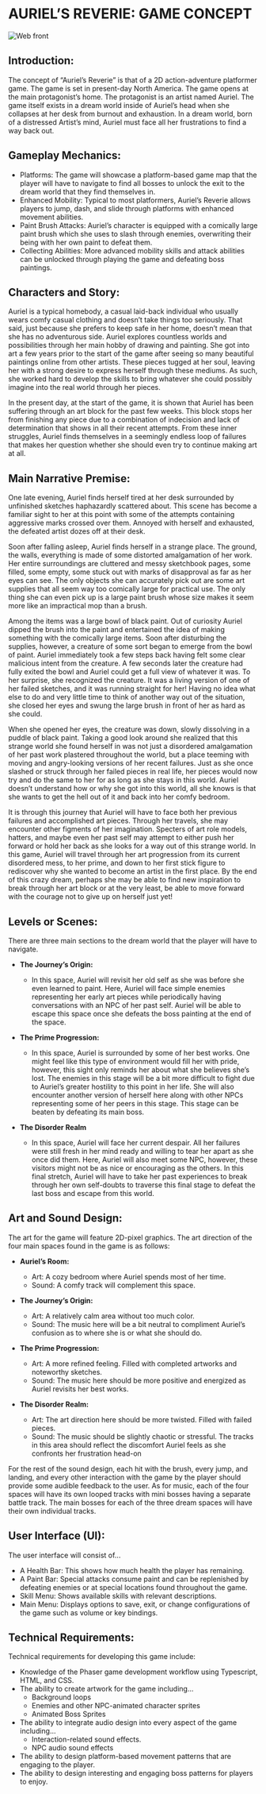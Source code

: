 # AURIEL’S REVERIE: GAME CONCEPT

![Web front](images/aur_web_start.png)

## Introduction:
The concept of “Auriel’s Reverie” is that of a 2D action-adventure platformer game. The game is set in present-day North America. The game opens at the main protagonist’s home. The protagonist is an artist named Auriel. The game itself exists in a dream world inside of Auriel’s head when she collapses at her desk from burnout and exhaustion. In a dream world, born of a distressed Artist’s mind, Auriel must face all her frustrations to find a way back out.

## Gameplay Mechanics:
- Platforms: The game will showcase a platform-based game map that the player will have to navigate to find all bosses to unlock the exit to the dream world that they find themselves in.
- Enhanced Mobility: Typical to most platformers, Auriel’s Reverie allows players to jump, dash, and slide through platforms with enhanced movement abilities.
- Paint Brush Attacks: Auriel’s character is equipped with a comically large paint brush which she uses to slash through enemies, overwriting their being with her own paint to defeat them.
- Collecting Abilities: More advanced mobility skills and attack abilities can be unlocked through playing the game and defeating boss paintings.

## Characters and Story:
Auriel is a typical homebody, a casual laid-back individual who usually wears comfy casual clothing and doesn’t take things too seriously. That said, just because she prefers to keep safe in her home, doesn’t mean that she has no adventurous side. Auriel explores countless worlds and possibilities through her main hobby of drawing and painting. She got into art a few years prior to the start of the game after seeing so many beautiful paintings online from other artists. These pieces tugged at her soul, leaving her with a strong desire to express herself through these mediums. As such, she worked hard to develop the skills to bring whatever she could possibly imagine into the real world through her pieces. 

In the present day, at the start of the game, it is shown that Auriel has been suffering through an art block for the past few weeks. This block stops her from finishing any piece due to a combination of indecision and lack of determination that shows in all their recent attempts. From these inner struggles, Auriel finds themselves in a seemingly endless loop of failures that makes her question whether she should even try to continue making art at all. 

## Main Narrative Premise:
One late evening, Auriel finds herself tired at her desk surrounded by unfinished sketches haphazardly scattered about. This scene has become a familiar sight to her at this point with some of the attempts containing aggressive marks crossed over them. Annoyed with herself and exhausted, the defeated artist dozes off at their desk.

Soon after falling asleep, Auriel finds herself in a strange place. The ground, the walls, everything is made of some distorted amalgamation of her work. Her entire surroundings are cluttered and messy sketchbook pages, some filled, some empty, some stuck out with marks of disapproval as far as her eyes can see. The only objects she can accurately pick out are some art supplies that all seem way too comically large for practical use. The only thing she can even pick up is a large paint brush whose size makes it seem more like an impractical mop than a brush.

Among the items was a large bowl of black paint. Out of curiosity Auriel dipped the brush into the paint and entertained the idea of making something with the comically large items. Soon after disturbing the supplies, however, a creature of some sort began to emerge from the bowl of paint. Auriel immediately took a few steps back having felt some clear malicious intent from the creature. A few seconds later the creature had fully exited the bowl and Auriel could get a full view of whatever it was. To her surprise, she recognized the creature. It was a living version of one of 
her failed sketches, and it was running straight for her! Having no idea what else to do and very little time to think of another way out of the situation, she closed her eyes and swung the large brush in front of her as hard as she could. 

When she opened her eyes, the creature was down, slowly dissolving in a puddle of black paint. Taking a good look around she realized that this strange world she found herself in was not just a disordered amalgamation of her past work plastered throughout the world, but a place teeming with moving and angry-looking versions of her recent failures. Just as she once slashed or struck through her failed pieces in real life, her pieces would now try and do the same to her for as long as she stays in this world. Auriel doesn’t understand how or why she got into this world, all she knows is that she wants to get the hell out of it and back into her comfy bedroom.

It is through this journey that Auriel will have to face both her previous failures and accomplished art pieces. Through her travels, she may encounter other figments of her imagination. Specters of art role models, hatters, and maybe even her past self may attempt to either push her forward or hold her back as she looks for a way out of this strange world. In this game, Auriel will travel through her art progression from its current disordered mess, to her prime, and down to her first stick figure to rediscover why she wanted to become an artist in the first place. By the end of this crazy dream, perhaps she may be able to find new inspiration to break through her art block or at the very least, be able to move forward with the courage not to give up on herself just yet!

## Levels or Scenes:
There are three main sections to the dream world that the player will have to navigate.

- **The Journey’s Origin:**
  - In this space, Auriel will revisit her old self as she was before she even learned to paint. Here, Auriel will face simple enemies representing her early art pieces while periodically having conversations with an NPC of her past self. Auriel will be able to escape this space once she defeats the boss painting at the end of the space.

- **The Prime Progression:**
  - In this space, Auriel is surrounded by some of her best works. One might feel like this type of environment would fill her with pride, however, this sight only reminds her about what she believes she’s lost. The enemies in this stage will be a bit more difficult to fight due to Auriel’s greater hostility to this point in her life. She will also encounter another version of herself here along with other NPCs representing some of her peers in this stage. This stage can be beaten by defeating its main boss.

- **The Disorder Realm**
  - In this space, Auriel will face her current despair. All her failures were still fresh in her mind ready and willing to tear her apart as she once did them. Here, Auriel will also meet some NPC, however, these visitors might not be as nice or encouraging as the others. In this final stretch, Auriel will have to take her past experiences to break through her own self-doubts to traverse this final stage to defeat the last boss and escape from this world.

## Art and Sound Design:
The art for the game will feature 2D-pixel graphics. The art direction of the four main spaces found in the game is as follows:

- **Auriel’s Room:**
  - Art: A cozy bedroom where Auriel spends most of her time.
  - Sound: A comfy track will complement this space.

- **The Journey’s Origin:**
  - Art: A relatively calm area without too much color.
  - Sound: The music here will be a bit neutral to compliment Auriel’s confusion as to where she is or what she should do.

- **The Prime Progression:**
  -  Art: A more refined feeling. Filled with completed artworks and noteworthy
sketches.
  - Sound: The music here should be more positive and energized as Auriel revisits her best works.

- **The Disorder Realm:**
  - Art: The art direction here should be more twisted. Filled with failed pieces.
  - Sound: The music should be slightly chaotic or stressful. The tracks in this area should reflect the discomfort Auriel feels as she confronts her frustration head-on

For the rest of the sound design, each hit with the brush, every jump, and landing, and every other interaction with the game by the player should provide some audible feedback to the user. As for music, each of the four spaces will have its own looped tracks with mini bosses having a separate battle track. The main bosses for each of the three dream spaces will have their own individual tracks.

## User Interface (UI):
The user interface will consist of...
- A Health Bar: This shows how much health the player has remaining.
- A Paint Bar: Special attacks consume paint and can be replenished by defeating enemies or at special locations found throughout the game.
- Skill Menu: Shows available skills with relevant descriptions.
- Main Menu: Displays options to save, exit, or change configurations of the game such as volume or key bindings.

## Technical Requirements:
Technical requirements for developing this game include:
- Knowledge of the Phaser game development workflow using Typescript, HTML, and CSS.
- The ability to create artwork for the game including...
  - Background loops
  - Enemies and other NPC-animated character sprites
  - Animated Boss Sprites
- The ability to integrate audio design into every aspect of the game including...
  - Interaction-related sound effects.
  - NPC audio sound effects
- The ability to design platform-based movement patterns that are engaging to the player.
- The ability to design interesting and engaging boss patterns for players to enjoy.

